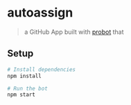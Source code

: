 # autoassign

> a GitHub App built with [probot](https://github.com/probot/probot) that 

## Setup

```sh
# Install dependencies
npm install

# Run the bot
npm start
```
